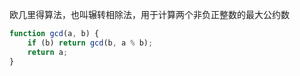 欧几里得算法，也叫辗转相除法，用于计算两个非负正整数的最大公约数

```js
function gcd(a, b) {
    if (b) return gcd(b, a % b);
    return a;
}
```
